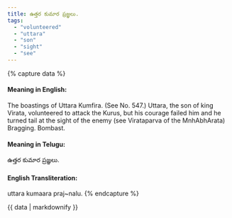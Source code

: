 ```yaml
---
title: ఉత్తర కుమార ప్రజ్ఞలు.
tags:
  - "volunteered"
  - "uttara"
  - "son"
  - "sight"
  - "see"
---
```


{% capture data %}
#### Meaning in English:
The boastings of Uttara Kumfira.
(See No. 547.)
Uttara, the son of king Virata, volunteered to attack the Kurus, but his courage failed him and he turned tail at the sight of the enemy (see Virataparva of the MnhAbhArata)
Bragging. Bombast.

#### Meaning in Telugu:
ఉత్తర కుమార ప్రజ్ఞలు.

#### English Transliteration:
uttara kumaara praj~nalu.
{% endcapture %}

<div class="notice">{{ data | markdownify }}</div>

